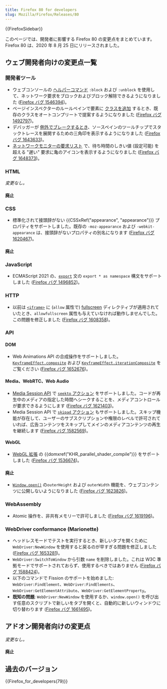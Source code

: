```yaml
---
title: Firefox 80 for developers
slug: Mozilla/Firefox/Releases/80
---
```


{{FirefoxSidebar}}

このページでは、開発者に影響する Firefox 80 の変更点をまとめています。Firefox 80 は、2020 年 8 月 25 日にリリースされました。

## ウェブ開発者向けの変更点一覧

### 開発者ツール

- ウェブコンソールの [ヘルパーコマンド](/ja/docs/Tools/Web_Console/Helpers) `:block` および `:unblock` を使用して、ネットワーク要求をブロックおよびブロック解除できるようになりました ([Firefox バグ 1546394](https://bugzil.la/1546394))。
- ページインスペクターのルールペインで要素に [クラスを追加](/ja/docs/Tools/Page_Inspector/How_to/Examine_and_edit_CSS#Viewing_and_changing_classes_on_an_element) するとき、既存のクラスをオートコンプリートで提案するようになりました ([Firefox バグ 1492797](https://bugzil.la/1492797))。
- デバッガーが [例外でブレークするとき](/ja/docs/Tools/Debugger/How_to/Breaking_on_exceptions)、ソースペインのツールチップでスタックトレースを展開するための三角印を表示するようになりました ([Firefox バグ 1643633](https://bugzil.la/1643633))。
- [ネットワークモニターの要求リスト](/ja/docs/Tools/Network_Monitor/request_list#Network_request_columns) で、待ち時間のしきい値 (設定可能) を超える "遅い" 要求に亀のアイコンを表示するようになりました ([Firefox バグ 1648373](https://bugzil.la/1648373))。

### HTML

_変更なし。_

#### 廃止

### CSS

- 標準化されて接頭辞がない {{CSSxRef("appearance", "appearance")}} プロパティをサポートしました。既存の `-moz-appearance` および `-webkit-appearance` は、接頭辞がないプロパティの別名になります ([Firefox バグ 1620467](https://bugzil.la/1620467))。

#### 廃止

### JavaScript

- ECMAScript 2021 の、[`export`](/ja/docs/Web/JavaScript/Reference/Statements/export) 文の `export * as namespace` 構文をサポートしました ([Firefox バグ 1496852](https://bugzil.la/1496852))。

### HTTP

- 以前は [`<iframe>`](/ja/docs/Web/HTML/Element/iframe) に (`allow` 属性で) [fullscreen](/ja/docs/Web/HTTP/Headers/Feature-Policy/fullscreen) ディレクティブが適用されていたとき、`allowfullscreen` 属性も与えていなければ動作しませんでした。この問題を修正しました ([Firefox バグ 1608358](https://bugzil.la/1608358))。

### API

#### DOM

- Web Animations API の合成操作をサポートしました。[`KeyframeEffect.composite`](/ja/docs/Web/API/KeyframeEffect/composite) および [`KeyframeEffect.iterationComposite`](/ja/docs/Web/API/KeyframeEffect/iterationComposite) をご覧ください ([Firefox バグ 1652676](https://bugzil.la/1652676))。

#### Media、WebRTC、Web Audio

- [Media Session API](/ja/docs/Web/API/Media_Session_API) で [`seekto` アクション](/ja/docs/Web/API/MediaSessionAction#seekto) をサポートしました。コードが再生中のメディアの指定した時間へシークすることを、メディアコントロールが要求できるようにします ([Firefox バグ 1621403](https://bugzil.la/1621403))。
- Media Session API で [`skipad` アクション](/ja/docs/Web/API/MediaSessionAction#skipad) もサポートしました。スキップ機能が存在して、ユーザーのサブスクリプションや権限のレベルで許可されていれば、広告コンテンツをスキップしてメインのメディアコンテンツの再生を継続します ([Firefox バグ 1582569](https://bugzil.la/1582569))。

#### WebGL

- [WebGL 拡張](/ja/docs/Web/API/WebGL_API/Using_Extensions) の {{domxref("KHR_parallel_shader_compile")}} をサポートしました ([Firefox バグ 1536674](https://bugzil.la/1536674))。

#### 廃止

- [`Window.open()`](/ja/docs/Web/API/Window/open) の`outerHeight` および `outerWidth` 機能を、ウェブコンテンツに公開しないようになりました ([Firefox バグ 1623826](https://bugzil.la/1623826))。

### WebAssembly

- Atomic 操作を、非共有メモリーで許可しました ([Firefox バグ 1619196](https://bugzil.la/1619196))。

### WebDriver conformance (Marionette)

- ヘッドレスモードでテストを実行するとき、新しいタブを開くために `WebDriver:NewWindow` を使用すると戻るのが早すぎる問題を修正しました ([Firefox バグ 1653281](https://bugzil.la/1653281))。
- `WebDriver:SwitchToWindow` から引数 `name` を削除しました。これは W3C 準拠モードでサポートされておらず、使用するべきではありません ([Firefox バグ 1588424](https://bugzil.la/1588424))。
- 以下のコマンドで Fission のサポートを始めました: `WebDriver:FindElement`、`WebDriver:FindElements`、`WebDriver:GetElementAttribute`、`WebDriver:GetElementProperty`。
- **既知の問題**: `WebDriver:NewWindow` を使用するか、`window.open()` を呼び出す任意のスクリプトで新しいをタブを開くと、自動的に新しいウィンドウに切り替わります ([Firefox バグ 1661495](https://bugzil.la/1661495))。

## アドオン開発者向けの変更点

_変更なし。_

#### 廃止

## 過去のバージョン

{{Firefox_for_developers(79)}}

